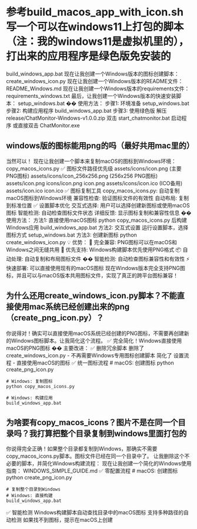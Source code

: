 # 参考build_macos_app_with_icon.sh写一个可以在windows11上打包的脚本（注：我的windows11是虚拟机里的），打出来的应用程序是绿色版免安装的
build_windows_app.bat
现在让我创建一个Windows版本的图标创建脚本：
create_windows_icon.py
现在让我创建一个Windows版本的README文件：
README_Windows.md
现在让我创建一个Windows版本的requirements文件：
requirements_windows.txt
最后，让我创建一个Windows版本的快速安装脚本：
setup_windows.bat
�� 使用方法：
步骤1: 环境准备
setup_windows.bat
步骤2: 构建应用程序
build_windows_app.bat
步骤3: 使用绿色版
解压 release/ChatMonitor-Windows-v1.0.0.zip
双击 start_chatmonitor.bat 启动程序
或直接双击 ChatMonitor.exe

## windows版的图标能用png的吗（最好共用mac里的）
当然可以！
现在让我创建一个脚本来复制macOS的图标到Windows环境：copy_macos_icons.py
✅ 图标文件路径优先级
assets/icons/icon.png (主要PNG图标)
assets/icons/icon_256x256.png (256x256 PNG图标)
assets/icon.png
icons/icon.png
icon.png
assets/icons/icon.ico (ICO备用)
assets/icon.ico
icon.ico
✅ 图标复制工具
copy_macos_icons.py: 自动复制macOS图标到Windows环境
兼容性检查: 验证图标文件的有效性
自动布局: 复制到标准位置
✅ 设置脚本优化
交互式选择: 用户可以选择创建新图标或使用macOS图标
智能检测: 自动检查图标文件状态
详细反馈: 显示图标复制和兼容性信息
�� 使用方法：
方法1: 直接使用macOS图标
python copy_macos_icons.py
后构建Windows应用
build_windows_app.bat
方法2: 交互式设置
运行设置脚本，选择图标方式
setup_windows.bat
方法3: 创建新图标
python create_windows_icon.py
💡 优势：
🔄 完全兼容: PNG图标可以在macOS和Windows之间无缝共用
🎯 优先支持: Windows构建脚本优先使用PNG格式
📦 自动处理: 自动复制和布局图标文件
�� 智能检测: 自动检查图标兼容性和有效性
⚡ 快速部署: 可以直接使用现有的macOS图标
现在Windows版本完全支持PNG图标，并且可以与macOS版本共用图标文件，实现了真正的跨平台图标兼容！


## 为什么还用create_windows_icon.py脚本？不能直接使用mac系统已经创建出来的png（create_png_icon.py）？
你说得对！确实可以直接使用macOS系统已经创建的PNG图标，不需要再创建新的Windows图标脚本。让我简化这个流程。
✅ 完全简化！Windows直接使用macOS的PNG图标
�� 主要改进：
✅ 删除冗余脚本
删除了 create_windows_icon.py - 不再需要Windows专用图标创建脚本
简化了 设置流程 - 直接使用macOS的图标
✅ 统一图标流程
    # macOS: 创建图标
    python create_png_icon.py

    # Windows: 复制图标
    python copy_macos_icons.py

    # Windows: 构建应用
    build_windows_app.bat

## 为啥要有copy_macos_icons？图片不是在同一个目录吗？我打算把整个目录复制到windows里面打包的
你说得完全正确！如果整个目录都复制到Windows，那确实不需要copy_macos_icons.py脚本。图标文件已经在同一个目录中了。
让我删除这个不必要的脚本，并简化Windows构建流程：
现在让我创建一个简化的Windows使用指南： WINDOWS_SIMPLE_GUIDE.md
✅ 零配置流程
    # macOS: 创建图标
    python create_png_icon.py

    # 复制整个目录到Windows
    # Windows: 直接构建
    build_windows_app.bat
✅ 智能检测
Windows构建脚本自动查找目录中的macOS图标
支持多种路径的自动检测
如果找不到图标，提示在macOS上创建



